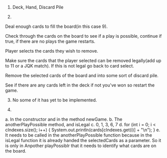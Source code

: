 1.  Deck, Hand, Discard Pile



2. 
Deal enough cards to fill the board(in this case 9).

Check through the cards on the board to see if a play is possible, continue if true, if there are no plays the game restarts.

Player selects the cards they wish to remove.

Make sure the cards that the player selected can be removed legally(add up to 11 or a JQK match). If this is not legal go back to card select.

Remove the selected cards of the board and into some sort of discard pile.

See if there are any cards left in the deck if not you've won so restart the game.

3. No some of it has yet to be implemented.

4. 
a. In the constructor and in the method newGame. 
b. The anotherPlayPossible method, and isLegal 
c. 0, 1, 3, 6, 7 
d. for (int i = 0; i < cIndexes.size(); i++) { 
    System.out.println(cards[cIndexes.get(i)] + "\n"); 
    } 
e. It needs to be called in the anotherPlayPossible function because in the isLegal function it is already handed the selectedCards as a parameter. So it is only in Anpother playPossiblr that it needs to identify what cards are on the board.